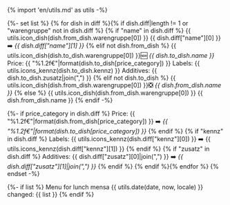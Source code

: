 {% import 'en/utils.md' as utils -%}

{%- set list %}
{% for dish in diff %}{% if dish.diff|length != 1 or "warengruppe" not in dish.diff %}
{% if "name" in dish.diff %}
{{ utils.icon_dish(dish.from_dish.warengruppe[0]) }} {{ dish.diff["name"][0] }}
➡️ *{{ dish.diff["name"][1] }}*
{% elif not dish.from_dish %}
{{ utils.icon_dish(dish.to_dish.warengruppe[0]) }}🆕 *{{ dish.to_dish.name }}*
    Price: {{ "%1.2f€"|format(dish.to_dish[price_category]) }}
    Labels: {{ utils.icons_kennz(dish.to_dish.kennz) }}
    Additives: {{ dish.to_dish.zusatz|join(",") }}
{% elif not dish.to_dish %}
{{ utils.icon_dish(dish.from_dish.warengruppe[0]) }}❎ *{{ dish.from_dish.name }}*
{% else %}
{{ utils.icon_dish(dish.from_dish.warengruppe[0]) }} {{ dish.from_dish.name }}
{% endif -%}

{%- if price_category in dish.diff %}
    Price: {{ "%1.2f€"|format(dish.from_dish[price_category]) }} ➡️ *{{ "%1.2f€"|format(dish.to_dish[price_category]) }}*
{% endif %}
{% if "kennz" in dish.diff %}
    Labels: {{ utils.icons_kennz(dish.diff["kennz"][0]) }} ➡️ {{ utils.icons_kennz(dish.diff["kennz"][1]) }}
{% endif %}
{% if "zusatz" in dish.diff %}
    Additives: {{ dish.diff["zusatz"][0]|join(",") }} ➡️ *{{ dish.diff["zusatz"][1]|join(",") }}*
{% endif %}
{% endif %}{% endfor %}
{% endset -%}

{%- if list %}
Menu for lunch mensa {{ utils.date(date, now, locale) }} changed:
{{ list }}
{% endif %}

